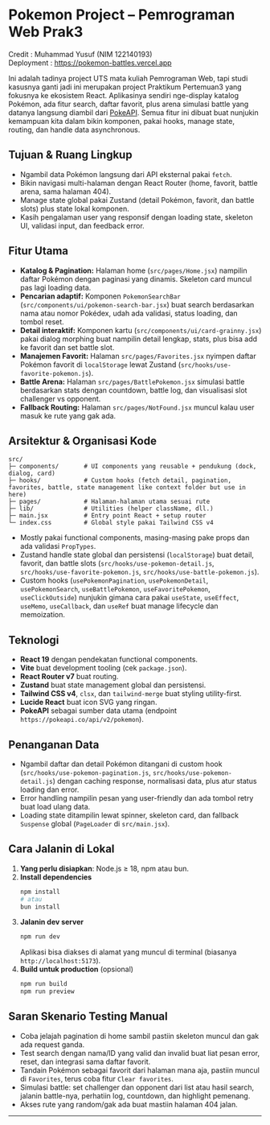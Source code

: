 # Pokemon Project – Pemrograman Web Prak3

Credit : Muhammad Yusuf (NIM 122140193)  
Deployment : https://pokemon-battles.vercel.app

Ini adalah tadinya project UTS mata kuliah Pemrograman Web, tapi studi kasusnya ganti jadi ini merupakan project Praktikum Pertemuan3 yang fokusnya ke ekosistem React. Aplikasinya sendiri nge-display katalog Pokémon, ada fitur search, daftar favorit, plus arena simulasi battle yang datanya langsung diambil dari [PokeAPI](https://pokeapi.co/docs/v2). Semua fitur ini dibuat buat nunjukin kemampuan kita dalam bikin komponen, pakai hooks, manage state, routing, dan handle data asynchronous.

## Tujuan & Ruang Lingkup

- Ngambil data Pokémon langsung dari API eksternal pakai `fetch`.
- Bikin navigasi multi-halaman dengan React Router (home, favorit, battle arena, sama halaman 404).
- Manage state global pakai Zustand (detail Pokémon, favorit, dan battle slots) plus state lokal komponen.
- Kasih pengalaman user yang responsif dengan loading state, skeleton UI, validasi input, dan feedback error.

## Fitur Utama

- **Katalog & Pagination:** Halaman home (`src/pages/Home.jsx`) nampilin daftar Pokémon dengan paginasi yang dinamis. Skeleton card muncul pas lagi loading data.
- **Pencarian adaptif:** Komponen `PokemonSearchBar` (`src/components/ui/pokemon-search-bar.jsx`) buat search berdasarkan nama atau nomor Pokédex, udah ada validasi, status loading, dan tombol reset.
- **Detail interaktif:** Komponen kartu (`src/components/ui/card-grainny.jsx`) pakai dialog morphing buat nampilin detail lengkap, stats, plus bisa add ke favorit dan set battle slot.
- **Manajemen Favorit:** Halaman `src/pages/Favorites.jsx` nyimpen daftar Pokémon favorit di `localStorage` lewat Zustand (`src/hooks/use-favorite-pokemon.js`).
- **Battle Arena:** Halaman `src/pages/BattlePokemon.jsx` simulasi battle berdasarkan stats dengan countdown, battle log, dan visualisasi slot challenger vs opponent.
- **Fallback Routing:** Halaman `src/pages/NotFound.jsx` muncul kalau user masuk ke rute yang gak ada.

## Arsitektur & Organisasi Kode

```
src/
├─ components/       # UI components yang reusable + pendukung (dock, dialog, card)
├─ hooks/            # Custom hooks (fetch detail, pagination, favorites, battle, state management like context folder but use in here)
├─ pages/            # Halaman-halaman utama sesuai rute
├─ lib/              # Utilities (helper className, dll.)
├─ main.jsx          # Entry point React + setup router
└─ index.css         # Global style pakai Tailwind CSS v4
```

- Mostly pakai functional components, masing-masing pake props dan ada validasi `PropTypes`.
- Zustand handle state global dan persistensi (`localStorage`) buat detail, favorit, dan battle slots (`src/hooks/use-pokemon-detail.js`, `src/hooks/use-favorite-pokemon.js`, `src/hooks/use-battle-pokemon.js`).
- Custom hooks (`usePokemonPagination`, `usePokemonDetail`, `usePokemonSearch`, `useBattlePokemon`, `useFavoritePokemon`, `useClickOutside`) nunjukin gimana cara pakai `useState`, `useEffect`, `useMemo`, `useCallback`, dan `useRef` buat manage lifecycle dan memoization.

## Teknologi

- **React 19** dengan pendekatan functional components.
- **Vite** buat development tooling (cek `package.json`).
- **React Router v7** buat routing.
- **Zustand** buat state management global dan persistensi.
- **Tailwind CSS v4**, `clsx`, dan `tailwind-merge` buat styling utility-first.
- **Lucide React** buat icon SVG yang ringan.
- **PokeAPI** sebagai sumber data utama (endpoint `https://pokeapi.co/api/v2/pokemon`).

## Penanganan Data

- Ngambil daftar dan detail Pokémon ditangani di custom hook (`src/hooks/use-pokemon-pagination.js`, `src/hooks/use-pokemon-detail.js`) dengan caching response, normalisasi data, plus atur status loading dan error.
- Error handling nampilin pesan yang user-friendly dan ada tombol retry buat load ulang data.
- Loading state ditampilin lewat spinner, skeleton card, dan fallback `Suspense` global (`PageLoader` di `src/main.jsx`).

## Cara Jalanin di Lokal

1. **Yang perlu disiapkan**: Node.js ≥ 18, npm atau bun.
2. **Install dependencies**
   ```bash
   npm install
   # atau
   bun install
   ```
3. **Jalanin dev server**
   ```bash
   npm run dev
   ```
   Aplikasi bisa diakses di alamat yang muncul di terminal (biasanya `http://localhost:5173`).
4. **Build untuk production** (opsional)
   ```bash
   npm run build
   npm run preview
   ```

## Saran Skenario Testing Manual

- Coba jelajah pagination di home sambil pastiin skeleton muncul dan gak ada request ganda.
- Test search dengan nama/ID yang valid dan invalid buat liat pesan error, reset, dan integrasi sama daftar favorit.
- Tandain Pokémon sebagai favorit dari halaman mana aja, pastiin muncul di `Favorites`, terus coba fitur `Clear favorites`.
- Simulasi battle: set challenger dan opponent dari list atau hasil search, jalanin battle-nya, perhatiin log, countdown, dan highlight pemenang.
- Akses rute yang random/gak ada buat mastiin halaman 404 jalan.

---
